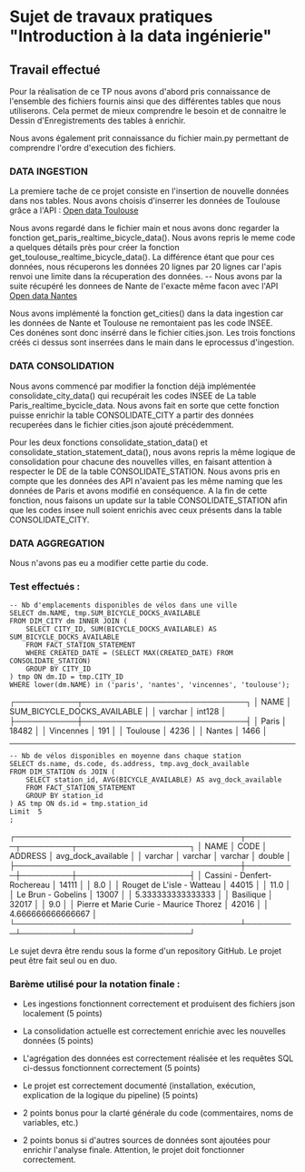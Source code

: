 # Sujet de travaux pratiques "Introduction à la data ingénierie"


## Travail effectué 
Pour la réalisation de ce TP nous avons d'abord pris connaissance de l'ensemble des fichiers fournis ainsi que des différentes tables que nous utiliserons. 
Cela permet de mieux comprendre le besoin et de connaitre le Dessin d'Enregistrements des tables à enrichir. 

Nous avons également prit connaissance du fichier main.py permettant de comprendre l'ordre d'execution des fichiers. 

### DATA INGESTION
La premiere tache de ce projet consiste en l'insertion de nouvelle données dans nos tables. 
Nous avons choisis d'inserrer les données de Toulouse grâce a l'API :  [Open data Toulouse](https://data.toulouse-metropole.fr/explore/dataset/api-velo-toulouse-temps-reel/api/)

Nous avons regardé dans le fichier main et nous avons donc regarder la fonction get_paris_realtime_bicycle_data(). Nous avons repris le meme code a quelques détails près pour créer la fonction get_toulouse_realtime_bicycle_data(). La différence étant que pour ces données, nous récuperons les données 20 lignes par 20 lignes car l'apis renvoi une limite dans la récuperation des données.
-- Nous avons par la suite récupéré les donnees de Nante de l'exacte même facon avec l'API [Open data Nantes](https://data.nantesmetropole.fr/explore/dataset/244400404_stations-velos-libre-service-nantes-metropole-disponibilites/api/)

Nous avons implémenté la fonction get_cities() dans la data ingestion car les données de Nante et Toulouse ne remontaient pas les code INSEE.  
Ces donénes sont donc insérré dans le fichier cities.json. 
Les trois fonctions créés ci dessus sont inserrées dans le main dans le eprocessus d'ingestion. 

### DATA CONSOLIDATION

Nous avons commencé par modifier la fonction déjà implémentée consolidate_city_data() qui recupérait les codes INSEE de La table Paris_realtime_bycicle_data. Nous avons fait en sorte que cette fonction puisse enrichir la table CONSOLIDATE_CITY a partir des données recuperées dans le fichier cities.json ajouté précédemment. 

Pour les deux fonctions consolidate_station_data() et consolidate_station_statement_data(), nous avons repris la même logique de consolidation pour chacune des nouvelles villes, en faisant attention à respecter le DE de la table CONSOLIDATE_STATION. Nous avons pris en compte que les données des API n'avaient pas les même naming que les données de Paris et avons modifié en conséquence. 
A la fin de cette fonction, nous faisons un update sur la table CONSOLIDATE_STATION afin que les codes insee null soient enrichis avec ceux présents dans la table CONSOLIDATE_CITY. 

### DATA AGGREGATION 

Nous n'avons pas eu a modifier cette partie du code. 

### Test effectués : 
```
-- Nb d'emplacements disponibles de vélos dans une ville
SELECT dm.NAME, tmp.SUM_BICYCLE_DOCKS_AVAILABLE
FROM DIM_CITY dm INNER JOIN (
    SELECT CITY_ID, SUM(BICYCLE_DOCKS_AVAILABLE) AS SUM_BICYCLE_DOCKS_AVAILABLE
    FROM FACT_STATION_STATEMENT
    WHERE CREATED_DATE = (SELECT MAX(CREATED_DATE) FROM CONSOLIDATE_STATION)
    GROUP BY CITY_ID
) tmp ON dm.ID = tmp.CITY_ID
WHERE lower(dm.NAME) in ('paris', 'nantes', 'vincennes', 'toulouse');
```
┌───────────┬─────────────────────────────┐
│   NAME    │ SUM_BICYCLE_DOCKS_AVAILABLE │
│  varchar  │           int128            │
├───────────┼─────────────────────────────┤
│ Paris     │                       18482 │
│ Vincennes │                         191 │
│ Toulouse  │                        4236 │
│ Nantes    │                        1466 │
___________________________________________
```
-- Nb de vélos disponibles en moyenne dans chaque station
SELECT ds.name, ds.code, ds.address, tmp.avg_dock_available
FROM DIM_STATION ds JOIN (
    SELECT station_id, AVG(BICYCLE_AVAILABLE) AS avg_dock_available
    FROM FACT_STATION_STATEMENT
    GROUP BY station_id
) AS tmp ON ds.id = tmp.station_id
Limit  5
;
```
┌────────────────────────────────────────┬─────────┬─────────┬────────────────────┐
│                  NAME                  │  CODE   │ ADDRESS │ avg_dock_available │
│                varchar                 │ varchar │ varchar │       double       │
├────────────────────────────────────────┼─────────┼─────────┼────────────────────┤
│ Cassini - Denfert-Rochereau            │ 14111   │         │                8.0 │
│ Rouget de L'isle - Watteau             │ 44015   │         │               11.0 │
│ Le Brun - Gobelins                     │ 13007   │         │  5.333333333333333 │
│ Basilique                              │ 32017   │         │                9.0 │
│ Pierre et Marie Curie - Maurice Thorez │ 42016   │         │  4.666666666666667 │
└────────────────────────────────────────┴─────────┴─────────┴────────────────────┘



Le sujet devra être rendu sous la forme d'un repository GitHub. Le projet peut être fait seul ou en duo.

### Barème utilisé pour la notation finale :

- Les ingestions fonctionnent correctement et produisent des fichiers json localement (5 points)

- La consolidation actuelle est correctement enrichie avec les nouvelles données (5 points)

- L'agrégation des données est correctement réalisée et les requêtes SQL ci-dessus fonctionnent correctement (5 points)

- Le projet est correctement documenté (installation, exécution, explication de la logique du pipeline) (5 points)

- 2 points bonus pour la clarté générale du code (commentaires, noms de variables, etc.)

- 2 points bonus si d'autres sources de données sont ajoutées pour enrichir l'analyse finale. Attention, le projet doit fonctionner correctement.
